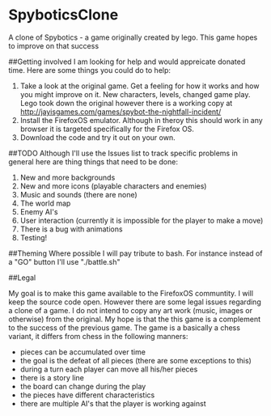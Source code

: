 SpyboticsClone
==============

A clone of Spybotics - a game originally created by lego. This game hopes to improve on that success

##Getting involved
I am looking for help and would appreicate donated time. Here are some things you could do to help:

1. Take a look at the original game. Get a feeling for how it works and how you might improve on it. New characters, levels, changed game play. Lego took down the original however there is a working copy at  http://jayisgames.com/games/spybot-the-nightfall-incident/
2. Install the FirefoxOS emulator. Although in theroy this should work in any browser it is targeted specifically for the Firefox OS. 
3. Download the code and try it out on your own.

##TODO
Although I'll use the Issues list to track specific problems in general here are thing things that need to be done: 

1. New and more backgrounds
2. New and more icons (playable characters and enemies)
3. Music and sounds (there are none)
4. The world map
5. Enemy AI's
6. User interaction (currently it is impossible for the player to make a move)
7. There is a bug with animations
8. Testing!

##Theming 
Where possible I will pay tribute to bash. For instance instead of a "GO" button I'll use "./battle.sh"

##Legal

My goal is to make this game available to the FirefoxOS communtity. I will keep the source code open. However there are some legal issues regarding a clone of a game. I do not intend to copy any art work (music, images or otherwise) from the original. My hope is that the this game is a complement to the success of the previous game. The game is a basically a chess variant, it differs from chess in the following manners: 
* pieces can be accumulated over time
* the goal is the defeat of all pieces (there are some exceptions to this)
* during a turn each player can move all his/her pieces
* there is a story line
* the board can change during the play
* the pieces have different characteristics
* there are multiple AI's that the player is working against
